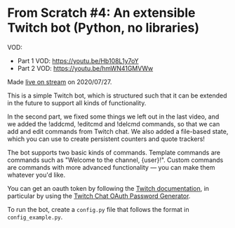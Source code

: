# From Scratch #4: An extensible Twitch bot (Python, no libraries)

VOD:

* Part 1 VOD: https://youtu.be/Hb108L1y7oY
* Part 2 VOD: https://youtu.be/hmWN41GMVWw

Made [live on stream](https://twitch.tv/clumsycomputer) on 2020/07/27.

This is a simple Twitch bot, which is structured such that it can be extended in
the future to support all kinds of functionality.

In the second part, we fixed some things we left out in the last video, and we added
the !addcmd, !editcmd and !delcmd commands, so that we can add and edit commands from
Twitch chat. We also added a file-based state, which you can use to create persistent
counters and quote trackers!

The bot supports two basic kinds of commands. Template commands are commands
such as "Welcome to the channel, {user}!". Custom commands are commands with
more advanced functionality — you can make them whatever you'd like.

You can get an oauth token by following the [Twitch
documentation](https://dev.twitch.tv/docs/irc), in particular by using the
[Twitch Chat OAuth Password Generator](https://twitchapps.com/tmi/).

To run the bot, create a `config.py` file that follows the format in `config_example.py`.
